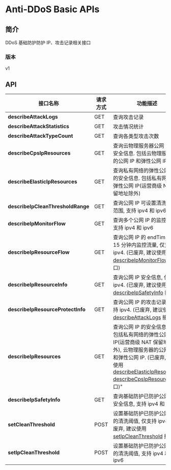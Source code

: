 # Anti-DDoS Basic APIs


## 简介
DDoS 基础防护防护 IP、攻击记录相关接口


### 版本
v1


## API
|接口名称|请求方式|功能描述|
|---|---|---|
|**describeAttackLogs**|GET|查询攻击记录|
|**describeAttackStatistics**|GET|攻击情况统计|
|**describeAttackTypeCount**|GET|查询各类型攻击次数|
|**describeCpsIpResources**|GET|查询云物理服务器公网 IP 的安全信息. 包括云物理服务器的公网 IP 和弹性公网 IP.<br>|
|**describeElasticIpResources**|GET|查询私有网络的弹性公网 IP 的安全信息. 包括私有网络的弹性公网 IP(运营商级 NAT 保留地址除外)<br>|
|**describeIpCleanThresholdRange**|GET|查询公网 IP 可设置清洗阈值范围, 支持 ipv4 和 ipv6|
|**describeIpMonitorFlow**|GET|查询多个公网 IP 的监控流量, 支持 ipv4 和 ipv6|
|**describeIpResourceFlow**|GET|查询公网 IP 的 endTime 之前 15 分钟内监控流量, 仅支持 ipv4. (已废弃, 建议使用 <a href="http://docs.jdcloud.com/anti-ddos-basic/api/describeipmonitorflow">describeIpMonitorFlow</a> 接口)<br>|
|**describeIpResourceInfo**|GET|查询公网 IP 安全信息, 仅支持 ipv4. (已废弃, 建议使用 <a href="http://docs.jdcloud.com/anti-ddos-basic/api/describeipsafetyinfo">describeIpSafetyInfo</a> 接口)<br>|
|**describeIpResourceProtectInfo**|GET|查询公网 IP 的攻击记录, 仅支持 ipv4. (已废弃, 建议使用 <a href="http://docs.jdcloud.com/anti-ddos-basic/api/describeattacklogs">describeAttackLogs</a> 接口)<br>|
|**describeIpResources**|GET|查询公网 IP 的安全信息列表. 包括私有网络的弹性公网 IP(运营商级 NAT 保留地址除外), 云物理服务器的公网 IP 和弹性公网 IP. (已废弃, 建议使用 <a href="http://docs.jdcloud.com/anti-ddos-basic/api/describeelasticipresources">describeElasticIpResources</a>, <a href="http://docs.jdcloud.com/anti-ddos-basic/api/describecpsipresources">describeCpsIpResources</a> 接口)"<br>|
|**describeIpSafetyInfo**|GET|查询基础防护已防护公网 IP 安全信息, 支持 ipv4 和 ipv6|
|**setCleanThreshold**|POST|设置基础防护已防护公网 IP 的清洗阈值, 仅支持 ipv4. (已废弃, 建议使用 <a href="http://docs.jdcloud.com/anti-ddos-basic/api/setipcleanthreshold">setIpCleanThreshold</a> 接口)<br>|
|**setIpCleanThreshold**|POST|设置基础防护已防护公网 IP 的清洗阈值, 支持 ipv4 和 ipv6|
